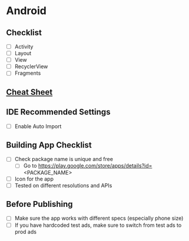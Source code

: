 # Android

## Checklist

- [ ] Activity
- [ ] Layout
- [ ] View
- [ ] RecyclerView
- [ ] Fragments

## [Cheat Sheet](android_cheatsheet.md)

## IDE Recommended Settings

- [ ] Enable Auto Import

## Building App Checklist

- [ ] Check package name is unique and free
  - [ ] Go to https://play.google.com/store/apps/details?id=<PACKAGE_NAME>
- [ ] Icon for the app
- [ ] Tested on different resolutions and APIs

## Before Publishing

- [ ] Make sure the app works with different specs (especially phone size)
- [ ] If you have hardcoded test ads, make sure to switch from test ads to prod ads
